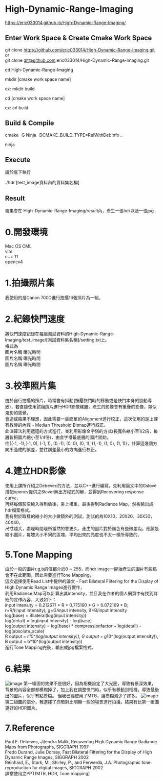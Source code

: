 # High-Dynamic-Range-Imaging
https://eric033014.github.io/High-Dynamic-Range-Imaging/

## Enter Work Space & Create Cmake Work Space
git clone https://github.com/eric033014/High-Dynamic-Range-Imaging.git <br>
or <br>
git clone git@github.com:eric033014/High-Dynamic-Range-Imaging.git

cd High-Dynamic-Range-Imaging

mkdir [cmake work space name]

ex:
mkdir build

cd [cmake work space name]

ex:
cd build

## Build & Compile

cmake -G Ninja -DCMAKE_BUILD_TYPE=RelWithDebInfo ..

ninja

## Execute
請於<cmake work space name>底下執行

./hdr [test_image資料內的資料集名稱]

## Result
結果會在 High-Dynamic-Range-Imaging/result內，產生一張hdr以及一張jpg


# 0.開發環境
Mac OS CML <br>
vim <br>
c++ 11 <br>
opencv4 <br>

# 1.拍攝照片集
我使用的是Canon 700D進行拍攝16張照片為一組。

# 2.紀錄快門速度
將快門速度紀錄在每組測試資料的High-Dynamic-Range-Imaging/test_image/[測試資料集名稱]/setting.txt上。<br>
格式為<br>
圖片名稱 曝光時間<br>
圖片名稱 曝光時間<br>
圖片名稱 曝光時間<br>

# 3.校準照片集
由於自行拍攝的照片，時常會有抖動(按壓快門時的移動或是快門本身的震動導致)，若直接使用該組照片進行HDR影像建置，產生的影像會有重疊的影像，類似鬼影的感覺，<br>
會造成結果不理想，因此需要一些簡單的Alignment進行校正，這次使用的是上課有教導的內容 - Median Threshold Bitmap進行校正。<br>
此演算法利用遞迴的方式進行，並利用影像金字塔的方式(長寬各縮小至1/2倍，每層皆把圖片縮小至1/4倍)，由金字塔最底層的圖片開始，<br>
往{(-1, -1),(-1, 0), (-1, 1), (0,-1), (0, 0), (0, 1), (1,-1), (1, 0), (1, 1)}，計算這幾個方向所造成的誤差，並往誤差最小的方向進行校正。<br>

# 4.建立HDR影像
使用上課所介紹之Debevec的方法，並以C++進行編寫，先利用論文中的Gslove搭配opencv提供之Slover解出方程式的解，並得到Recovering response curve，<br>
再將每個影像輸入得到值後，乘上權重，最後得到Radiance Map，然後輸出成hdr檔案格式。<br>
我有對於取樣的縮小的大小做額外的測試，測試的為10X10，20X20，30X30，40X40，<br>
尺寸越大，處理時間理所當然的會更久，產生的圖片對於顏色有些微差距，應該是縮小圖片，每塊大小不同的區塊，平均出來的亮度也不太一樣所導致的。<br>

# 5.Tone Mapping
由於一般的圖片r,g,b的值都介於0 ~ 255，而hdr image一開始產生的圖片有些點會不在此範圍，因此需要進行Tone Mapping，<br>
這次選擇使用Read List中提供的論文 - Fast Bilateral Filtering for the Display of High Dynamic Range Images進行實作，<br>
利用Radiance Map可以計算出其intensity，並且我在作者的個人網頁中有找到詳細的實作內容，大致如下：<br>
input intensity = 0.212671 * R + 0.715160 * G + 0.072169 * B;<br>
r=R/(input intensity), g=G/input intensity, B=B/input intensity<br>
log(base) = Bilateral(log(input intensity))<br>
log(detail) = log(input intensity) - log(base)<br>
log(output intensity) = log(base) * compressionfactor + log(detail) - log(absolute_scale)<br>
R output = r*10^(log(output intensity)), G output = g*10^(log(output intensity)), B output = b*10^(log(output intensity))<br>
進行Tone Mapping完後，輸出成jpg檔案格式。<br>

# 6.結果
![image]()
第一組圖的效果不是很好，因為相機設定了大光圈，導致有景深效果，背景的內容全部都模糊掉了，加上我在調整快門時，似乎有移動到相機，導致最後出的圖片，似乎有點模糊。
但我已經使用了MTB，讓模糊減少了許多。
![image]()
第二組圖的部分，我選擇了亮暗對比明顯一些的場景進行拍攝，結果有比第一組圖更好的HDR圖片。

# 7.Reference
Paul E. Debevec, Jitendra Malik, Recovering High Dynamic Range Radiance Maps from Photographs, SIGGRAPH 1997 <br>
Fredo Durand, Julie Dorsey, Fast Bilateral Filtering for the Display of High Dynamic Range Images, SIGGRAPH 2002 <br>
Reinhard, E., Stark, M., Shirley, P., and Ferwerda, J.A. Photographic tone reproduction for digital images, SIGGRAPH 2002 <br>
課堂使用之PPT(MTB, HDR, Tone mapping)
